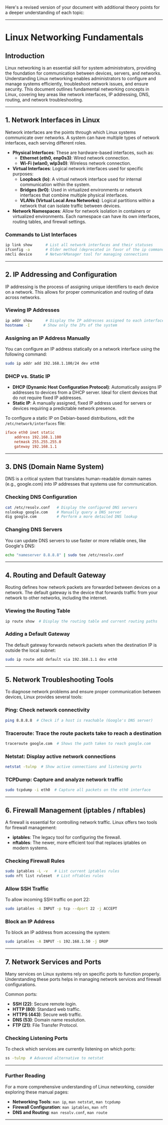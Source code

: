 Here's a revised version of your document with additional theory points for a deeper understanding of each topic:

---

# Linux Networking Fundamentals

## Introduction
Linux networking is an essential skill for system administrators, providing the foundation for communication between devices, servers, and networks. Understanding Linux networking enables administrators to configure and manage systems efficiently, troubleshoot network issues, and ensure security. This document outlines fundamental networking concepts in Linux, covering key areas like network interfaces, IP addressing, DNS, routing, and network troubleshooting.

---

## 1. Network Interfaces in Linux
Network interfaces are the points through which Linux systems communicate over networks. A system can have multiple types of network interfaces, each serving different roles.

- **Physical Interfaces**: These are hardware-based interfaces, such as:
  - **Ethernet (eth0, enp0s3)**: Wired network connection.
  - **Wi-Fi (wlan0, wlp3s0)**: Wireless network connection.
- **Virtual Interfaces**: Logical network interfaces used for specific purposes:
  - **Loopback (lo)**: A virtual network interface used for internal communication within the system.
  - **Bridges (br0)**: Used in virtualized environments or network interfaces that combine multiple physical interfaces.
  - **VLANs (Virtual Local Area Networks)**: Logical partitions within a network that can isolate traffic between devices.
- **Network Namespaces**: Allow for network isolation in containers or virtualized environments. Each namespace can have its own interfaces, routing tables, and firewall settings.

### Commands to List Interfaces
```sh
ip link show      # List all network interfaces and their statuses
ifconfig -a       # Older method (deprecated in favor of the ip command)
nmcli device      # NetworkManager tool for managing connections
```  

---

## 2. IP Addressing and Configuration
IP addressing is the process of assigning unique identifiers to each device on a network. This allows for proper communication and routing of data across networks.

### Viewing IP Addresses
```sh
ip addr show      # Display the IP addresses assigned to each interface
hostname -I      # Show only the IPs of the system
```  

### Assigning an IP Address Manually
You can configure an IP address statically on a network interface using the following command:
```sh
sudo ip addr add 192.168.1.100/24 dev eth0
```

### DHCP vs. Static IP
- **DHCP (Dynamic Host Configuration Protocol)**: Automatically assigns IP addresses to devices from a DHCP server. Ideal for client devices that do not require fixed IP addresses.
- **Static IP**: A manually assigned, fixed IP address used for servers or devices requiring a predictable network presence.

To configure a static IP on Debian-based distributions, edit the `/etc/network/interfaces` file:
```ini
iface eth0 inet static
    address 192.168.1.100
    netmask 255.255.255.0
    gateway 192.168.1.1
```

---

## 3. DNS (Domain Name System)
DNS is a critical system that translates human-readable domain names (e.g., google.com) into IP addresses that systems use for communication.

### Checking DNS Configuration
```sh
cat /etc/resolv.conf   # Display the configured DNS servers
nslookup google.com    # Manually query a DNS server
dig google.com         # Perform a more detailed DNS lookup
```  

### Changing DNS Servers
You can update DNS servers to use faster or more reliable ones, like Google's DNS:
```sh
echo "nameserver 8.8.8.8" | sudo tee /etc/resolv.conf
```

---

## 4. Routing and Default Gateway
Routing defines how network packets are forwarded between devices on a network. The default gateway is the device that forwards traffic from your network to other networks, including the internet.

### Viewing the Routing Table
```sh
ip route show  # Display the routing table and current routing paths
```  

### Adding a Default Gateway
The default gateway forwards network packets when the destination IP is outside the local subnet:
```sh
sudo ip route add default via 192.168.1.1 dev eth0
```

---

## 5. Network Troubleshooting Tools
To diagnose network problems and ensure proper communication between devices, Linux provides several tools:

### **Ping**: Check network connectivity
```sh
ping 8.8.8.8  # Check if a host is reachable (Google's DNS server)
```

### **Traceroute**: Trace the route packets take to reach a destination
```sh
traceroute google.com  # Shows the path taken to reach google.com
```

### **Netstat**: Display active network connections
```sh
netstat -tulnp  # Show active connections and listening ports
```

### **TCPDump**: Capture and analyze network traffic
```sh
sudo tcpdump -i eth0  # Capture all packets on the eth0 interface
```

---

## 6. Firewall Management (iptables / nftables)
A firewall is essential for controlling network traffic. Linux offers two tools for firewall management:

- **iptables**: The legacy tool for configuring the firewall.
- **nftables**: The newer, more efficient tool that replaces iptables on modern systems.

### Checking Firewall Rules
```sh
sudo iptables -L -v   # List current iptables rules
sudo nft list ruleset  # List nftables rules
```  

### Allow SSH Traffic
To allow incoming SSH traffic on port 22:
```sh
sudo iptables -A INPUT -p tcp --dport 22 -j ACCEPT
```

### Block an IP Address
To block an IP address from accessing the system:
```sh
sudo iptables -A INPUT -s 192.168.1.50 -j DROP
```

---

## 7. Network Services and Ports
Many services on Linux systems rely on specific ports to function properly. Understanding these ports helps in managing network services and firewall configurations.

Common ports:
- **SSH (22)**: Secure remote login.
- **HTTP (80)**: Standard web traffic.
- **HTTPS (443)**: Secure web traffic.
- **DNS (53)**: Domain name resolution.
- **FTP (21)**: File Transfer Protocol.

### Checking Listening Ports
To check which services are currently listening on which ports:
```sh
ss -tulnp  # Advanced alternative to netstat
```

---

### Further Reading
For a more comprehensive understanding of Linux networking, consider exploring these manual pages:
- **Networking Tools**: `man ip`, `man netstat`, `man tcpdump`
- **Firewall Configuration**: `man iptables`, `man nft`
- **DNS and Routing**: `man resolv.conf`, `man route`

---